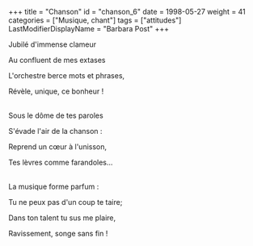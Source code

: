 +++
title = "Chanson"
id = "chanson_6"
date = 1998-05-27
weight = 41
categories = ["Musique, chant"]
tags = ["attitudes"]
LastModifierDisplayName = "Barbara Post"
+++

Jubilé d'immense clameur

Au confluent de mes extases

L'orchestre berce mots et phrases,

Révèle, unique, ce bonheur !

 \
Sous le dôme de tes paroles

S'évade l'air de la chanson :

Reprend un cœur à l'unisson,

Tes lèvres comme farandoles...

 \
La musique forme parfum :

Tu ne peux pas d'un coup te taire;

Dans ton talent tu sus me plaire,

Ravissement, songe sans fin !
